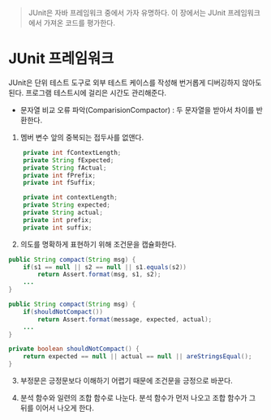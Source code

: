 > JUnit은 자바 프레임워크 중에서 가자 유명하다. 이 장에서는 JUnit 프레임워크에서 가져온 코드를 평가한다.

# JUnit 프레임워크
JUnit은 단위 테스트 도구로 외부 테스트 케이스를 작성해 번거롭게 디버깅하지 않아도 된다. 프로그램 테스트시에 걸리은 시간도 관리해준다.

- 문자열 비교 오류 파악(ComparisionCompactor)
: 두 문자열을 받아서 차이를 반환한다.

1. 멤버 변수 앞의 중복되는 접두사를 없앤다.
```java
    private int fContextLength;
    private String fExpected;
    private String fActual;
    private int fPrefix;
    private int fSuffix;
```
```java
    private int contextLength;
    private String expected;
    private String actual;
    private int prefix;
    private int suffix;
```

2. 의도를 명확하게 표현하기 위해 조건문을 캡슐화한다.
```java
public String compact(String msg) {
	if(s1 == null || s2 == null || s1.equals(s2))
    	return Assert.format(msg, s1, s2);
    ...
}
```
```java
public String compact(String msg) {
	if(shouldNotCompact())
    	return Assert.format(message, expected, actual);
    ...
}

private boolean shouldNotCompact() {
	return expected == null || actual == null || areStringsEqual();
}
```

3. 부정문은 긍정문보다 이해하기 어렵기 때문에 조건문을 긍정으로 바꾼다.

4. 분석 함수와 일련의 조합 함수로 나눈다. 분석 함수가 먼저 나오고 조합 함수가 그 뒤를 이어서 나오게 한다.
